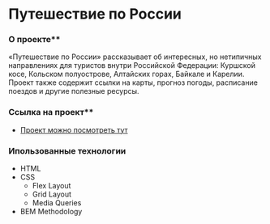 # Путешествие по России

### О проекте**
«Путешествие по России» рассказывает об интересных, но нетипичных направлениях для туристов внутри Российской Федерации: Куршской косе, Кольском полуострове, Алтайских горах, Байкале и Карелии. Проект также содержит ссылки на карты, прогноз погоды, расписание поездов и другие полезные ресурсы.

### Ссылка на проект**
* [Проект можно посмотреть тут](https://virshin.github.io/russian-travel/index.html)

### Ипользованные технологии
* HTML
* CSS
  * Flex Layout
  * Grid Layout
  * Media Queries
* BEM Methodology
